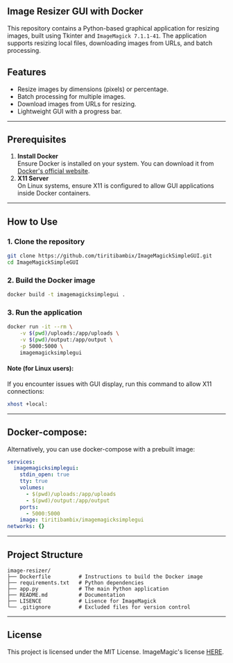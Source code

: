 ## **Image Resizer GUI with Docker**

This repository contains a Python-based graphical application for resizing images, built using Tkinter and `ImageMagick 7.1.1-41`. The application supports resizing local files, downloading images from URLs, and batch processing.

## **Features**

-   Resize images by dimensions (pixels) or percentage.
-   Batch processing for multiple images.
-   Download images from URLs for resizing.
-   Lightweight GUI with a progress bar.

___

## **Prerequisites**

1.  **Install Docker**  
    Ensure Docker is installed on your system. You can download it from [Docker's official website](https://www.docker.com/).
2.  **X11 Server**  
    On Linux systems, ensure X11 is configured to allow GUI applications inside Docker containers.

___

## **How to Use**

### 1\. **Clone the repository**

```bash
git clone https://github.com/tiritibambix/ImageMagickSimpleGUI.git
cd ImageMagickSimpleGUI
```

### 2\. **Build the Docker image**

```bash
docker build -t imagemagicksimplegui .
```

### 3\. **Run the application**

```bash
docker run -it --rm \
    -v $(pwd)/uploads:/app/uploads \
    -v $(pwd)/output:/app/output \
    -p 5000:5000 \
    imagemagicksimplegui
```

#### **Note (for Linux users):**

If you encounter issues with GUI display, run this command to allow X11 connections:
```bash
xhost +local:
```
___

## **Docker-compose**:

Alternatively, you can use docker-compose with a prebuilt image:
```yaml
services:
  imagemagicksimplegui:
    stdin_open: true
    tty: true
    volumes:
      - $(pwd)/uploads:/app/uploads
      - $(pwd)/output:/app/output
    ports:
      - 5000:5000
    image: tiritibambix/imagemagicksimplegui
networks: {}
```

___

## **Project Structure**

```
image-resizer/
├── Dockerfile         # Instructions to build the Docker image
├── requirements.txt   # Python dependencies
├── app.py             # The main Python application
├── README.md          # Documentation
├── LISENCE            # Lisence for ImageMagick
└── .gitignore         # Excluded files for version control
```

___

## **License**

This project is licensed under the MIT License.
ImageMagic's license [HERE](https://github.com/tiritibambix/ImageMagickSimpleGUI/blob/main/LISENCE).
